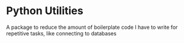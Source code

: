# Python Utilities

A package to reduce the amount of boilerplate code I have to write for repetitive tasks, like connecting to databases